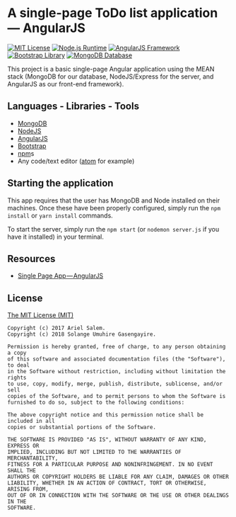 # A single-page ToDo list application — AngularJS

[![MIT License](https://img.shields.io/badge/license-MIT%20License-green.svg)](https://github.com/SolangeUG/todo-list-app/blob/master/LICENSE)
[![Node.js Runtime](https://img.shields.io/badge/runtime-NodeJS-026E00.svg)](https://nodejs.org/en/)
[![AngularJS Framework](https://img.shields.io/badge/framework-AngularJS-DD0031.svg)](https://angular.io/)
[![Bootstrap Library](https://img.shields.io/badge/library-Bootstrap-8E44AD.svg)](http://getbootstrap.com/)
[![MongoDB Database](https://img.shields.io/badge/database-MongoDB-77C04F.svg)](https://www.mongodb.com/)

This project is a basic single-page Angular application using the MEAN stack (MongoDB for our database, NodeJS/Express for the server, and AngularJS as our front-end framework).

## Languages - Libraries - Tools

- [MongoDB](https://www.mongodb.com/)
- [NodeJS](https://nodejs.org/en/)
- [AngularJS](https://angular.io/)
- [Bootstrap](http://getbootstrap.com/docs/4.0/getting-started/download/)
- [npm](https://www.npmjs.com/get-npm)s
- Any code/text editor ([atom](https://atom.io/) for example)

## Starting the application

This app requires that the user has MongoDB and Node installed on their machines. Once these have been properly configured, simply run the `npm install` or `yarn install` commands.

To start the server, simply run the `npm start` (or `nodemon server.js` if you have it installed) in your terminal.

## Resources

- [Single Page App — AngularJS](https://codeburst.io/single-page-app-angularjs-e2fe3d838388)

## License

[The MIT License (MIT)](https://opensource.org/licenses/MIT)

````
Copyright (c) 2017 Ariel Salem.
Copyright (c) 2018 Solange Umuhire Gasengayire.

Permission is hereby granted, free of charge, to any person obtaining a copy
of this software and associated documentation files (the "Software"), to deal
in the Software without restriction, including without limitation the rights
to use, copy, modify, merge, publish, distribute, sublicense, and/or sell
copies of the Software, and to permit persons to whom the Software is
furnished to do so, subject to the following conditions:

The above copyright notice and this permission notice shall be included in all
copies or substantial portions of the Software.

THE SOFTWARE IS PROVIDED "AS IS", WITHOUT WARRANTY OF ANY KIND, EXPRESS OR
IMPLIED, INCLUDING BUT NOT LIMITED TO THE WARRANTIES OF MERCHANTABILITY,
FITNESS FOR A PARTICULAR PURPOSE AND NONINFRINGEMENT. IN NO EVENT SHALL THE
AUTHORS OR COPYRIGHT HOLDERS BE LIABLE FOR ANY CLAIM, DAMAGES OR OTHER
LIABILITY, WHETHER IN AN ACTION OF CONTRACT, TORT OR OTHERWISE, ARISING FROM,
OUT OF OR IN CONNECTION WITH THE SOFTWARE OR THE USE OR OTHER DEALINGS IN THE
SOFTWARE.

````
